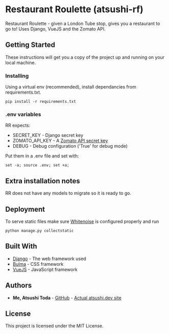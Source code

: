 # Restaurant Roulette (atsushi-rf)
Restaurant Roulette - given a London Tube stop, gives you a restaurant to go to! Uses Django, VueJS and the Zomato API.

## Getting Started

These instructions will get you a copy of the project up and running on your local machine.

### Installing

Using a virtual env (recommended), install dependancies from requirements.txt.

```
pip install -r requirements.txt
```

### .env variables
RR expects:
* SECRET_KEY - Django secret key
* ZOMATO_API_KEY - A [Zomato API secret key](https://developers.zomato.com/api)
* DEBUG - Debug configuration ('True' for debug mode)

Put them in a .env file and set with:
```
set -a; source .env; set +a;
```

## Extra installation notes
RR does not have any models to migrate so it is ready to go.
## Deployment

To serve static files make sure [Whitenoise](http://whitenoise.evans.io/en/stable/django.html) is configured properly and run
```
python manage.py collectstatic
```

## Built With

* [Django](https://docs.djangoproject.com/en/2.2/) - The web framework used
* [Bulma](https://getuikit.com/docs/introduction) - CSS framework
* [VueJS](https://vuejs.org/) - JavaScript framework

## Authors

* **Me, Atsushi Toda** - [GitHub](https://github.com/broadsinatlanta) - [Actual atsushi.dev site](https://www.atsushi.dev)

## License

This project is licensed under the MIT License.

